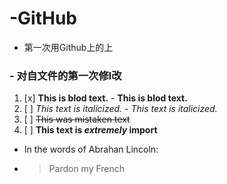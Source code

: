 # -GitHub
- 第一次用Github上的上
###  - 对自文件的第一次修l改
1. [x] **This is blod text.** 
         - __This is blod text.__
2. [ ] *This text is italicized.* 
         - _This text is italicized._
3. [ ] ~~This was mistaken text~~
4. [ ] **This text is _extremely_ import**
- In the words of Abrahan Lincoln:
- > Pardon my French
